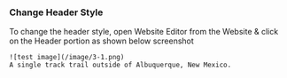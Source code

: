 ### Change Header Style 
To change the header style, open Website Editor from the Website & click on the Header portion as shown below screenshot

    ![test image](/image/3-1.png)
    A single track trail outside of Albuquerque, New Mexico.
